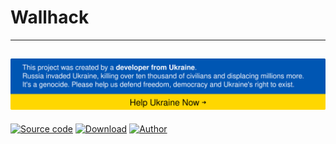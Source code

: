 # Wallhack
----
[![Stand With Ukraine](https://raw.githubusercontent.com/vshymanskyy/StandWithUkraine/main/banner-direct-single.svg)](https://stand-with-ukraine.pp.ua)
----

[![Source code](https://img.shields.io/badge/source%20code%20-%23323330.svg?&style=for-the-badge&logo=buddy&logoColor=white&color=000)](https://github.com/notflask/wallhack/tree/master/code)
[![Download](https://img.shields.io/badge/download%20-%23323330.svg?&style=for-the-badge&logo=DocuSign&logoColor=white&color=000)](https://github.com/notflask/wallhack/releases/tag/v0.0.1)
[![Author](https://img.shields.io/badge/author:%20notflask-%23323330.svg?&style=for-the-badge&logoColor=ffd600&color=000)](https://github.com/notflask/)
